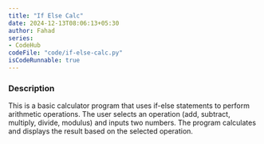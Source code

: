 ```yaml
---
title: "If Else Calc"
date: 2024-12-13T08:06:13+05:30
author: Fahad
series:
- CodeHub
codeFile: "code/if-else-calc.py"
isCodeRunnable: true
---
```


### Description
This is a basic calculator program that uses if-else statements to perform arithmetic operations. The user selects an operation (add, subtract, multiply, divide, modulus) and inputs two numbers. The program calculates and displays the result based on the selected operation.
